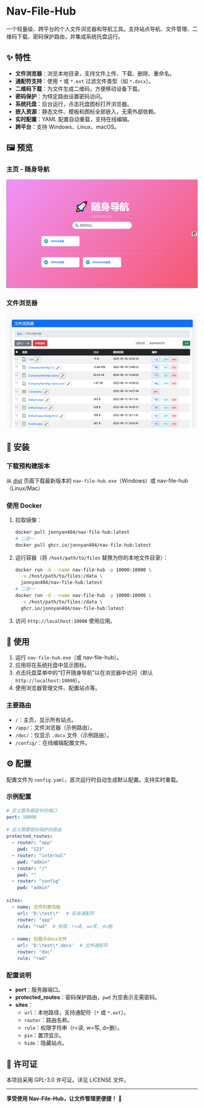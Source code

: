 # Nav-File-Hub

一个轻量级、跨平台的个人文件浏览器和导航工具。支持站点导航、文件管理、二维码下载、密码保护路由，并集成系统托盘运行。

## ✨ 特性

- **文件浏览器**：浏览本地目录，支持文件上传、下载、删除、重命名。
- **通配符支持**：使用 `*` 或 `*.ext` 过滤文件类型（如 `*.docx`）。
- **二维码下载**：为文件生成二维码，方便移动设备下载。
- **密码保护**：为特定路由设置密码访问。
- **系统托盘**：后台运行，点击托盘图标打开浏览器。
- **嵌入资源**：静态文件、模板和图标全部嵌入，无需外部依赖。
- **实时配置**：YAML 配置自动重载，支持在线编辑。
- **跨平台**：支持 Windows、Linux、macOS。

## 🖼️ 预览

### 主页 - 随身导航
![主页预览](https://github.com/Jonnyan404/nav-file-hub/blob/main/demo1.png)

### 文件浏览器
![文件浏览器预览](https://github.com/Jonnyan404/nav-file-hub/blob/main/demo2.png)

## 🚀 安装

### 下载预构建版本
从 [dist](https://github.com/Jonnyan404/nav-file-hub/tree/main/dist) 页面下载最新版本的 `nav-file-hub.exe`（Windows）或 nav-file-hub（Linux/Mac）

### 使用 Docker
1. 拉取镜像：
   ```bash
   docker pull jonnyan404/nav-file-hub:latest
   # 二选一
   docker pull ghcr.io/jonnyan404/nav-file-hub:latest
   ```

2. 运行容器（将 `/host/path/to/files` 替换为你的本地文件目录）：
   ```bash
   docker run -d --name nav-file-hub -p 10000:10000 \
     -v /host/path/to/files:/data \
     jonnyan404/nav-file-hub:latest
   # 二选一
   docker run -d --name nav-file-hub -p 10000:10000 \
     -v /host/path/to/files:/data \
     ghcr.io/jonnyan404/nav-file-hub:latest
   ```

3. 访问 `http://localhost:10000` 使用应用。


## 📖 使用

1. 运行 `nav-file-hub.exe`（或 nav-file-hub）。
2. 应用将在系统托盘中显示图标。
3. 点击托盘菜单中的“打开随身导航”以在浏览器中访问（默认 `http://localhost:10000`）。
4. 使用浏览器管理文件、配置站点等。

### 主要路由
- `/`：主页，显示所有站点。
- `/app/`：文件浏览器（示例路由）。
- `/doc/`：仅显示 `.docx` 文件（示例路由）。
- `/config/`：在线编辑配置文件。

## ⚙️ 配置

配置文件为 `config.yaml`，首次运行时自动生成默认配置。支持实时重载。

### 示例配置
```yaml
# 定义服务器监听的端口
port: 10000

# 定义需要密码保护的路由
protected_routes:
  - router: "app"
    pwd: "123"
  - router: "internal"
    pwd: "admin"
  - router: "/"
    pwd: ""
  - router: "config"
    pwd: "admin"

sites:
  - name: 文件列表功能
    url: 'D:\test\*'  # 目录通配符
    router: "app"
    rule: "rwd"  # 权限：r=读, w=写, d=删

  - name: 仅展示docx文件
    url: 'D:\test\*.docx'  # 文件通配符
    router: "doc"
    rule: "rwd"
```

### 配置说明
- **port**：服务器端口。
- **protected_routes**：密码保护路由，`pwd` 为空表示无需密码。
- **sites**：
  - `url`：本地路径，支持通配符（`*` 或 `*.ext`）。
  - `router`：路由名称。
  - `rule`：权限字符串（r=读, w=写, d=删）。
  - `pin`：置顶显示。
  - `hide`：隐藏站点。

## 📄 许可证

本项目采用 GPL-3.0 许可证。详见 LICENSE 文件。

---

**享受使用 Nav-File-Hub，让文件管理更便捷！** 🎉
